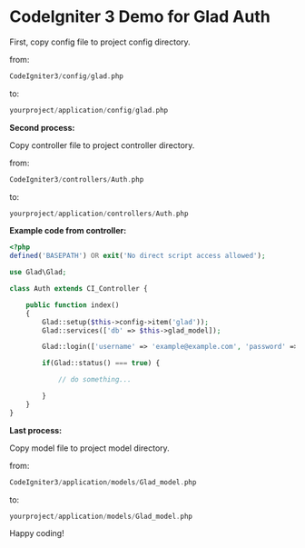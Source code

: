 # CodeIgniter 3 Demo for Glad Auth

First, copy config file to project config directory.

from:
```php
CodeIgniter3/config/glad.php
```
to:

```php
yourproject/application/config/glad.php
```
**Second process:**

Copy controller file to project controller directory.

from:
```php
CodeIgniter3/controllers/Auth.php
```

to:
```php
yourproject/application/controllers/Auth.php
```

**Example code from controller:**

```php
<?php
defined('BASEPATH') OR exit('No direct script access allowed');

use Glad\Glad;

class Auth extends CI_Controller {

	public function index()
	{
		Glad::setup($this->config->item('glad'));
		Glad::services(['db' => $this->glad_model]);

		Glad::login(['username' => 'example@example.com', 'password' => '123412']);

		if(Glad::status() === true) {

			// do something...

		}
	}
}
```

**Last process:**

Copy model file to project model directory.

from:
```php
CodeIgniter3/application/models/Glad_model.php
```

to:

```php
yourproject/application/models/Glad_model.php
```

Happy coding!